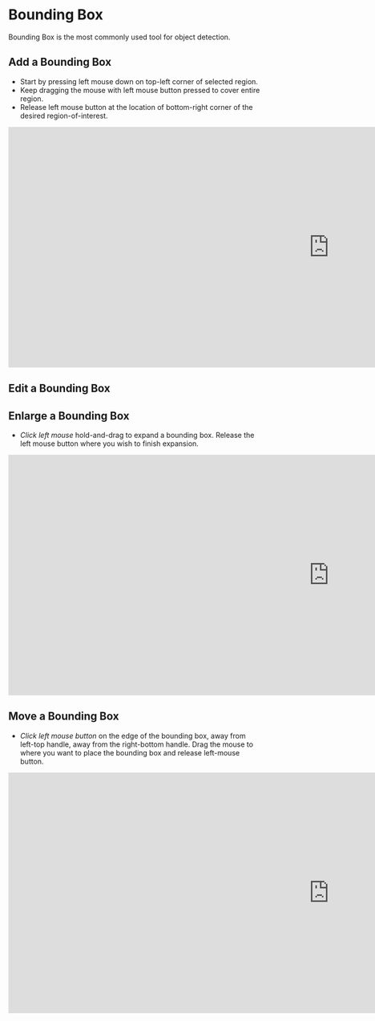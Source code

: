 # Bounding Box
Bounding Box is the most commonly used tool for object detection.

## Add a Bounding Box

* Start by pressing left mouse down on top-left corner of selected region.
* Keep dragging the mouse with left mouse button pressed to cover entire region.
* Release left mouse button at the location of bottom-right corner of the desired region-of-interest.

<!-- [![Bounding Box: Add New Bounding Box](https://i.ytimg.com/vi/5VgMAKn7DFs/hqdefault.jpg)](https://www.youtube.com/embed/5VgMAKn7DFs) -->

<div class="video-wrapper">
  <iframe width="1280" height="480" src="https://www.youtube.com/embed/wtc_-q2-tXc" frameborder="0" allowfullscreen></iframe>
</div>



## Edit a Bounding Box



## Enlarge a Bounding Box

* *Click left mouse* hold-and-drag to expand a bounding box. Release the left mouse button where you wish to finish expansion.   

<div class="video-wrapper">
  <iframe width="1280" height="480" src="https://www.youtube.com/embed/WHDokobjDlk" frameborder="0" allowfullscreen></iframe>
</div>

## Move a Bounding Box

* *Click left mouse button* on the edge of the bounding box, away from left-top handle, away from the right-bottom handle. Drag the mouse to where you want to place the bounding box and release left-mouse button.    

<div class="video-wrapper">
  <iframe width="1280" height="480" src="https://www.youtube.com/embed/rO-xLwvFOgM" frameborder="0" allowfullscreen></iframe>
</div>

